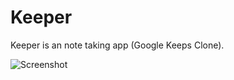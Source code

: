 # Keeper
Keeper is an note taking app (Google Keeps Clone).

![Screenshot](https://github.com/mahendraDew/Keeper/assets/98692513/dcf3dd3e-be06-4c17-910f-515b3eec7790)
